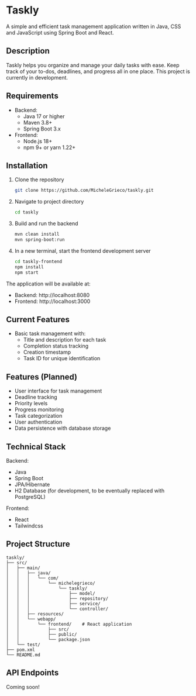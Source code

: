 # Taskly

A simple and efficient task management application written in Java, CSS and JavaScript using Spring Boot and React.

## Description

Taskly helps you organize and manage your daily tasks with ease. Keep track of your to-dos, deadlines, and progress all in one place. This project is currently in development.

## Requirements

- Backend:
  - Java 17 or higher
  - Maven 3.8+
  - Spring Boot 3.x
- Frontend:
  - Node.js 18+
  - npm 9+ or yarn 1.22+

## Installation

1. Clone the repository
   ```bash
   git clone https://github.com/MicheleGrieco/taskly.git
   ```

2. Navigate to project directory
   ```bash
   cd taskly
   ```

3. Build and run the backend
   ```bash
   mvn clean install
   mvn spring-boot:run
   ```

4. In a new terminal, start the frontend development server
   ```bash
   cd taskly-frontend
   npm install
   npm start
   ```

The application will be available at:
- Backend: http://localhost:8080
- Frontend: http://localhost:3000

## Current Features

- Basic task management with:
  - Title and description for each task
  - Completion status tracking
  - Creation timestamp
  - Task ID for unique identification

## Features (Planned)

- User interface for task management
- Deadline tracking
- Priority levels
- Progress monitoring
- Task categorization
- User authentication
- Data persistence with database storage

## Technical Stack

Backend:
- Java
- Spring Boot
- JPA/Hibernate
- H2 Database (for development, to be eventually replaced with PostgreSQL)

Frontend:
- React
- Tailwindcss

## Project Structure

```
taskly/
├── src/
│   ├── main/
│   │   ├── java/
│   │   │   └── com/
│   │   │       └── michelegrieco/
│   │   │           └── taskly/
│   │   │               ├── model/
│   │   │               ├── repository/
│   │   │               ├── service/
│   │   │               └── controller/
│   │   ├── resources/
│   │   └── webapp/
│   │       └── frontend/    # React application
│   │           ├── src/
│   │           ├── public/
│   │           └── package.json
│   └── test/
├── pom.xml
└── README.md
```

## API Endpoints

Coming soon!